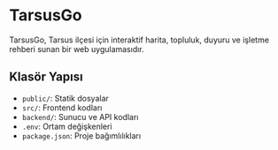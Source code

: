 # TarsusGo

TarsusGo, Tarsus ilçesi için interaktif harita, topluluk, duyuru ve işletme rehberi sunan bir web uygulamasıdır.

## Klasör Yapısı
- `public/`: Statik dosyalar
- `src/`: Frontend kodları
- `backend/`: Sunucu ve API kodları
- `.env`: Ortam değişkenleri
- `package.json`: Proje bağımlılıkları
